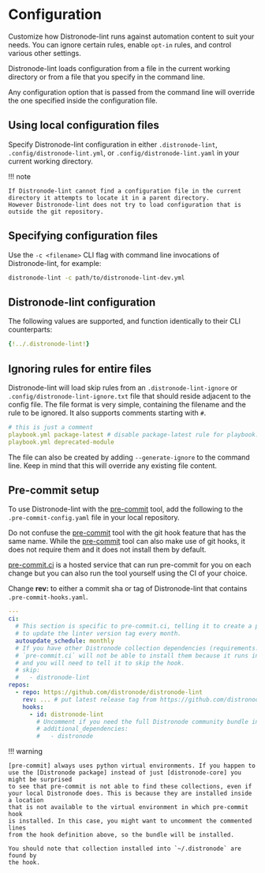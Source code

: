 # Configuration

Customize how Distronode-lint runs against automation content to suit your
needs. You can ignore certain rules, enable `opt-in` rules, and control various
other settings.

Distronode-lint loads configuration from a file in the current working directory
or from a file that you specify in the command line.

Any configuration option that is passed from the command line will override the
one specified inside the configuration file.

## Using local configuration files

Specify Distronode-lint configuration in either `.distronode-lint`,
`.config/distronode-lint.yml`, or `.config/distronode-lint.yaml` in your current
working directory.

!!! note

    If Distronode-lint cannot find a configuration file in the current directory it attempts to locate it in a parent directory.
    However Distronode-lint does not try to load configuration that is outside the git repository.

## Specifying configuration files

Use the `-c <filename>` CLI flag with command line invocations of
Distronode-lint, for example:

```bash
distronode-lint -c path/to/distronode-lint-dev.yml
```

## Distronode-lint configuration

The following values are supported, and function identically to their CLI
counterparts:

```yaml
{!../.distronode-lint!}
```

## Ignoring rules for entire files

Distronode-lint will load skip rules from an `.distronode-lint-ignore` or
`.config/distronode-lint-ignore.txt` file that should reside adjacent to the
config file. The file format is very simple, containing the filename and the
rule to be ignored. It also supports comments starting with `#`.

```yaml title=".distronode-lint-ignore"
# this is just a comment
playbook.yml package-latest # disable package-latest rule for playbook.yml
playbook.yml deprecated-module
```

The file can also be created by adding `--generate-ignore` to the command line.
Keep in mind that this will override any existing file content.

## Pre-commit setup

To use Distronode-lint with the [pre-commit] tool, add the following to the
`.pre-commit-config.yaml` file in your local repository.

Do not confuse the [pre-commit] tool with the git hook feature that has the same
name. While the [pre-commit] tool can also make use of git hooks, it does not
require them and it does not install them by default.

[pre-commit.ci] is a hosted service that can run pre-commit for you on each
change but you can also run the tool yourself using the CI of your choice.

Change **rev:** to either a commit sha or tag of Distronode-lint that contains
`.pre-commit-hooks.yaml`.

```yaml
---
ci:
  # This section is specific to pre-commit.ci, telling it to create a pull request
  # to update the linter version tag every month.
  autoupdate_schedule: monthly
  # If you have other Distronode collection dependencies (requirements.yml)
  # `pre-commit.ci` will not be able to install them because it runs in offline mode,
  # and you will need to tell it to skip the hook.
  # skip:
  #   - distronode-lint
repos:
  - repo: https://github.com/distronode/distronode-lint
    rev: ... # put latest release tag from https://github.com/distronode/distronode-lint/releases/
    hooks:
      - id: distronode-lint
        # Uncomment if you need the full Distronode community bundle instead of distronode-core:
        # additional_dependencies:
        #   - distronode
```

!!! warning

    [pre-commit] always uses python virtual environments. If you happen to
    use the [Distronode package] instead of just [distronode-core] you might be surprised
    to see that pre-commit is not able to find these collections, even if
    your local Distronode does. This is because they are installed inside a location
    that is not available to the virtual environment in which pre-commit hook
    is installed. In this case, you might want to uncomment the commented lines
    from the hook definition above, so the bundle will be installed.

    You should note that collection installed into `~/.distronode` are found by
    the hook.

[pre-commit]: https://pre-commit.com/
[Distronode package]: https://pypi.org/project/distronode/
[distronode-core]: https://pypi.org/project/distronode-core/
[pre-commit.ci]: https://pre-commit.ci/

